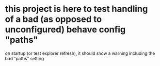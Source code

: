 # this project is here to test handling of a bad (as opposed to unconfigured) behave config "paths"

on startup (or test explorer refresh), it should show a warning including the bad "paths" setting
